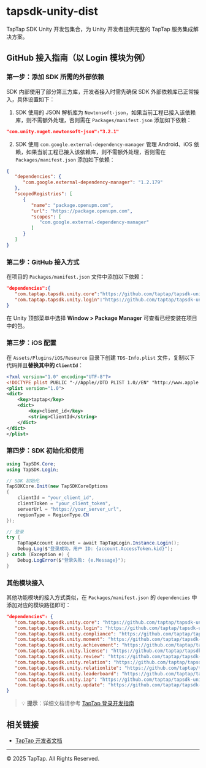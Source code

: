 # tapsdk-unity-dist

TapTap SDK Unity 开发包集合，为 Unity 开发者提供完整的 TapTap 服务集成解决方案。

## GitHub 接入指南（以 Login 模块为例）

### 第一步：添加 SDK 所需的外部依赖

SDK 内部使用了部分第三方库，开发者接入时需先确保 SDK 外部依赖库已正常接入，具体设置如下：

1. SDK 使用的 JSON 解析库为 `Newtonsoft-json`，如果当前工程已接入该依赖库，则不需额外处理，否则需在 `Packages/manifest.json` 添加如下依赖：

```json
"com.unity.nuget.newtonsoft-json":"3.2.1"
```

2. SDK 使用 `com.google.external-dependency-manager` 管理 Android、iOS 依赖，如果当前工程已接入该依赖库，则不需额外处理，否则需在 `Packages/manifest.json` 添加如下依赖：

```json
{
   "dependencies": {
      "com.google.external-dependency-manager": "1.2.179"
   },
   "scopedRegistries": [
      {
         "name": "package.openupm.com",
         "url": "https://package.openupm.com",
         "scopes": [
            "com.google.external-dependency-manager"
         ]
      }
   ]
}
```

### 第二步：GitHub 接入方式

在项目的 `Packages/manifest.json` 文件中添加以下依赖：

```json
"dependencies":{
   "com.taptap.tapsdk.unity.core":"https://github.com/taptap/tapsdk-unity-dist.git?path=Core#4.7.2",
   "com.taptap.tapsdk.unity.login":"https://github.com/taptap/tapsdk-unity-dist.git?path=Login#4.7.2"
}
```

在 Unity 顶部菜单中选择 **Window > Package Manager** 可查看已经安装在项目中的包。

### 第三步：iOS 配置

在 `Assets/Plugins/iOS/Resource` 目录下创建 `TDS-Info.plist` 文件，复制以下代码并且**替换其中的 `ClientId`**：

```xml
<?xml version="1.0" encoding="UTF-8"?>
<!DOCTYPE plist PUBLIC "-//Apple//DTD PLIST 1.0//EN" "http://www.apple.com/DTDs/PropertyList-1.0.dtd">
<plist version="1.0">
<dict>
    <key>taptap</key>
    <dict>
        <key>client_id</key>
        <string>ClientId</string>
    </dict>
</dict>
</plist>
```

### 第四步：SDK 初始化和使用

```csharp
using TapSDK.Core;
using TapSDK.Login;

// SDK 初始化
TapSDKCore.Init(new TapSDKCoreOptions
{
    clientId = "your_client_id",
    clientToken = "your_client_token",
    serverUrl = "https://your_server_url",
    regionType = RegionType.CN
});

// 登录
try {
    TapTapAccount account = await TapTapLogin.Instance.Login();
    Debug.Log($"登录成功，用户 ID: {account.AccessToken.kid}");
} catch (Exception e) {
    Debug.LogError($"登录失败: {e.Message}");
}
```

### 其他模块接入

其他功能模块的接入方式类似，在 `Packages/manifest.json` 的 `dependencies` 中添加对应的模块路径即可：

```json
"dependencies": {
   "com.taptap.tapsdk.unity.core": "https://github.com/taptap/tapsdk-unity-dist.git?path=Core#4.7.2",
   "com.taptap.tapsdk.unity.login": "https://github.com/taptap/tapsdk-unity-dist.git?path=Login#4.7.2",
   "com.taptap.tapsdk.unity.compliance": "https://github.com/taptap/tapsdk-unity-dist.git?path=Compliance#4.7.2",
   "com.taptap.tapsdk.unity.moment": "https://github.com/taptap/tapsdk-unity-dist.git?path=Moment#4.7.2",
   "com.taptap.tapsdk.unity.achievement": "https://github.com/taptap/tapsdk-unity-dist.git?path=Achievement#4.7.2",
   "com.taptap.tapsdk.unity.license": "https://github.com/taptap/tapsdk-unity-dist.git?path=License#4.7.2",
   "com.taptap.tapsdk.unity.review": "https://github.com/taptap/tapsdk-unity-dist.git?path=Review#4.7.2",
   "com.taptap.tapsdk.unity.relation": "https://github.com/taptap/tapsdk-unity-dist.git?path=Relation#4.7.2",
   "com.taptap.tapsdk.unity.relationlite": "https://github.com/taptap/tapsdk-unity-dist.git?path=RelationLite#4.7.2",
   "com.taptap.tapsdk.unity.leaderboard": "https://github.com/taptap/tapsdk-unity-dist.git?path=Leaderboard#4.7.2",
   "com.taptap.tapsdk.unity.iap": "https://github.com/taptap/tapsdk-unity-dist.git?path=IAP#4.7.2",
   "com.taptap.tapsdk.unity.update": "https://github.com/taptap/tapsdk-unity-dist.git?path=Update#4.7.2"
}
```

> 💡 **提示**：详细文档请参考 [TapTap 登录开发指南](https://developer.taptap.cn/docs/sdk/taptap-login/guide/)





## 相关链接

- [TapTap 开发者文档](https://developer.taptap.cn/docs/)

---

© 2025 TapTap. All Rights Reserved.
